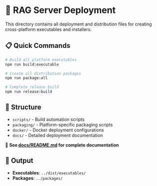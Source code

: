 # 🚀 RAG Server Deployment

This directory contains all deployment and distribution files for creating cross-platform executables and installers.

## 📋 Quick Commands

```bash
# Build all platform executables  
npm run build:executable

# Create all distribution packages
npm run package:all

# Complete release build
npm run release:build
```

## 📁 Structure

- `scripts/` - Build automation scripts
- `packaging/` - Platform-specific packaging scripts
- `docker/` - Docker deployment configurations  
- `docs/` - Detailed deployment documentation

📖 **See [docs/README.md](docs/README.md) for complete documentation**

## 🎯 Output

- **Executables**: `../dist/executables/`
- **Packages**: `../packages/`
